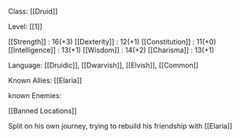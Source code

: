 Class: [[Druid]] 

Level: [[1]]

[[Strength]] : 16(+3)
[[Dexterity]] : 12(+1)
[[Constitution]] : 11(+0)
[[Intelligence]] : 13(+1)
[[Wisdom]] : 14(+2)
[[Charisma]] : 13(+1)



Language: [[Druidic]], [[Dwarvish]], [[Elvish]], [[Common]] 

Known Allies: [[Elaria]] 

known Enemies: 

[[Banned Locations]] 

Split on his own journey, trying to rebuild his friendship with [[Elaria]] 